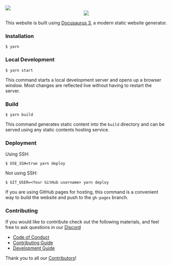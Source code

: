 <img src="./static/img/autonomys-network.png" align="center" />
<div style="text-align: center;">
    <a title="Crowdin" target="_blank" href="https://crowdin.com/project/subspace-docs"><img src="https://badges.crowdin.net/subspace-docs/localized.svg"></a>
</div>


This website is built using [Docusaurus 3](https://docusaurus.io/), a modern static website generator.

### Installation

```
$ yarn
```

### Local Development

```
$ yarn start
```

This command starts a local development server and opens up a browser window. Most changes are reflected live without having to restart the server.

### Build

```
$ yarn build
```

This command generates static content into the `build` directory and can be served using any static contents hosting service.

### Deployment

Using SSH:

```
$ USE_SSH=true yarn deploy
```

Not using SSH:

```
$ GIT_USER=<Your GitHub username> yarn deploy
```

If you are using GitHub pages for hosting, this command is a convenient way to build the website and push to the `gh-pages` branch.

### Contributing

If you would like to contribute check out the following materials, and feel free to ask questions in our [Discord](https://autonomys.xyz/discord)

- [Code of Conduct](CODE_OF_CONDUCT.md)
- [Contributing Guide](CONTRIBUTING.md)
- [Development Guide](DEVELOPMENT.md)

Thank you to all our [Contributors](https://github.com/autonomys/subspace-docs/graphs/contributors)!

